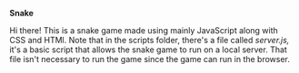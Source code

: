 **Snake**

Hi there! This is a snake game made using mainly JavaScript along with CSS and HTMl. Note that in the scripts folder, there's a file called *server.js,* it's a basic script that allows the snake game to run on a local server. That file isn't necessary to run the game since the game can run in the browser.
